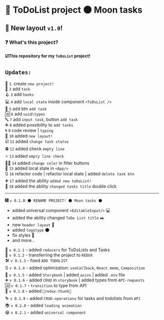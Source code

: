 # 📝 ToDoList project  🌑 **Moon tasks**  
## 📓 New layout `v1.0`!
### ❓ What's this project?
#### ☑️This repository for my `ToDoList` project! ####

## `Updates:` ##
🎉 `1`. create `new project!`  
📝 `2` add `task`   
🪝 `3` add `hooks`  
💻 `4` add `local state` inside component `<ToDoList />`    
🧈 `5` add btn `add task`  
🆔 `6` add `uuid\types`    
🔤 `7` add `input task`, button `add task`  
➕ `8` added possibility to `add tasks`  
🌀 `9` code review | `typing`  
🎨 `10` added `new layout!`  
☑️ `11` added `change task status`  
⛔ `12` added check `empty line`  
⭐ `13` added `empty line check`  
🧑‍🎨 `14` added `change color` in filter buttons    
📌 `15` added local state in `<App/>`  
🔃 `16` refactor code | refactor local state | added `delete task btn`   
➕ `17` added the ability `added new toDoList!`  
📌 `18` added the ability `changed tasks title` double click  
***
🎆 `v 0.1.0`: `🌑 RENAME PROJECT! 🌑 Moon tasks 🌑`
* added universal component `<EditableInput/>` 💻
* added the ability changed `ToDo List title` ✒️
* new `header layout` 🤯
* added `logotype` 🌑
* fix styles 🎨
* and more...  
  
🦾 `v 0.1.1` - added `reducers` for ToDoLists and Tasks  
📩 `v 0.1.2` - transferring the project to `REDUX`  
🛠️ `v 0.1.3` - fixed `ADD TODOLIST`  
🔃 `v 0.1.4` - added optimization: `useCallback`, `React.memo`, `Composition`  
🔵 `v 0.1.5` - added `Storybook` | added `axios` | added `.env` file  
➕ `v 0.1.6` - added `CRUD` in `storybook` | added types from `API-requests`  
🆔 `v 0.1.7` - `transition` to type from API    
🎿 `v 0.1.8` - added `🎿redux-thunk🎿`  
⛷️ `v 0.1.9` - added `CRUD-operations` for tasks and todolists from `API`  
📚 `v 0.2.0` - added `loading animation`  
😁 `v 0.2.1` - added `universal component`





## 

